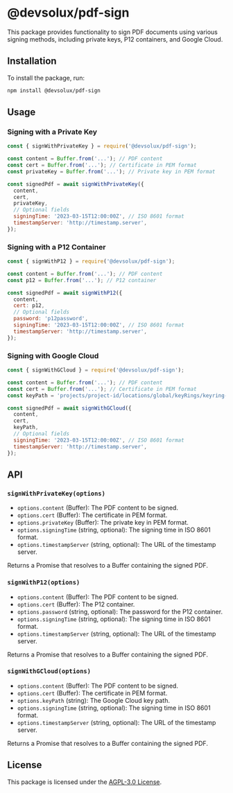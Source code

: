 # @devsolux/pdf-sign

This package provides functionality to sign PDF documents using various signing methods, including private keys, P12 containers, and Google
Cloud.

## Installation

To install the package, run:

```bash
npm install @devsolux/pdf-sign
```

## Usage

### Signing with a Private Key

```javascript
const { signWithPrivateKey } = require('@devsolux/pdf-sign');

const content = Buffer.from('...'); // PDF content
const cert = Buffer.from('...'); // Certificate in PEM format
const privateKey = Buffer.from('...'); // Private key in PEM format

const signedPdf = await signWithPrivateKey({
  content,
  cert,
  privateKey,
  // Optional fields
  signingTime: '2023-03-15T12:00:00Z', // ISO 8601 format
  timestampServer: 'http://timestamp.server',
});
```

### Signing with a P12 Container

```javascript
const { signWithP12 } = require('@devsolux/pdf-sign');

const content = Buffer.from('...'); // PDF content
const p12 = Buffer.from('...'); // P12 container

const signedPdf = await signWithP12({
  content,
  cert: p12,
  // Optional fields
  password: 'p12password',
  signingTime: '2023-03-15T12:00:00Z', // ISO 8601 format
  timestampServer: 'http://timestamp.server',
});
```

### Signing with Google Cloud

```javascript
const { signWithGCloud } = require('@devsolux/pdf-sign');

const content = Buffer.from('...'); // PDF content
const cert = Buffer.from('...'); // Certificate in PEM format
const keyPath = 'projects/project-id/locations/global/keyRings/keyring-name/cryptoKeys/key-name';

const signedPdf = await signWithGCloud({
  content,
  cert,
  keyPath,
  // Optional fields
  signingTime: '2023-03-15T12:00:00Z', // ISO 8601 format
  timestampServer: 'http://timestamp.server',
});
```

## API

### `signWithPrivateKey(options)`

- `options.content` (Buffer): The PDF content to be signed.
- `options.cert` (Buffer): The certificate in PEM format.
- `options.privateKey` (Buffer): The private key in PEM format.
- `options.signingTime` (string, optional): The signing time in ISO 8601 format.
- `options.timestampServer` (string, optional): The URL of the timestamp server.

Returns a Promise that resolves to a Buffer containing the signed PDF.

### `signWithP12(options)`

- `options.content` (Buffer): The PDF content to be signed.
- `options.cert` (Buffer): The P12 container.
- `options.password` (string, optional): The password for the P12 container.
- `options.signingTime` (string, optional): The signing time in ISO 8601 format.
- `options.timestampServer` (string, optional): The URL of the timestamp server.

Returns a Promise that resolves to a Buffer containing the signed PDF.

### `signWithGCloud(options)`

- `options.content` (Buffer): The PDF content to be signed.
- `options.cert` (Buffer): The certificate in PEM format.
- `options.keyPath` (string): The Google Cloud key path.
- `options.signingTime` (string, optional): The signing time in ISO 8601 format.
- `options.timestampServer` (string, optional): The URL of the timestamp server.

Returns a Promise that resolves to a Buffer containing the signed PDF.

## License

This package is licensed under the [AGPL-3.0 License](LICENSE.txt).
